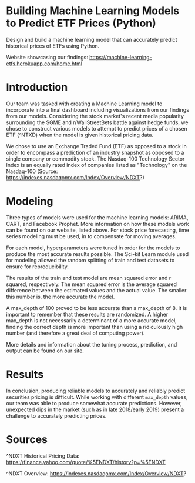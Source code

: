 # Building Machine Learning Models to Predict ETF Prices (Python)
Design and build a machine learning model that can accurately predict historical prices of ETFs using Python.

Website showcasing our findings: https://machine-learning-etfs.herokuapp.com/home.html

# Introduction
Our team was tasked with creating a Machine Learning model to incorporate into a final dashboard including visualizations from our findings from our models.
Considering the stock market's recent media popularity surrounding the $GME and r/WallStreetBets battle against hedge funds, we chose to construct various models to attempt to predict prices of a chosen ETF (^NTXD) when the model is given historical pricing data. 

We chose to use an Exchange Traded Fund (ETF) as opposed to a stock in order to encompass a prediction of an industry snapshot as opposed to a single company or commodity stock. The Nasdaq-100 Technology Sector Index is an equally rated index of companies listed as "Technology" on the Nasdaq-100 (Source: https://indexes.nasdaqomx.com/Index/Overview/NDXT?)


# Modeling
Three types of models were used for the machine learning models: ARIMA, CART, and Facebook Prophet. More information on how these models work can be found on our website, listed above. For stock price forecasting, time series modeling must be used, in to compensate for moving averages.  

For each model, hyperparameters were tuned in order for the models to produce the most accurate results possible. The Sci-kit Learn module used for modeling allowed the random splitting of train and test datasets to ensure for reproducibility. 

The results of the train and test model are mean squared error and r squared, respectively. The mean squared error is the average squared difference between the estimated values and the actual value. The smaller this number is, the more accurate the model.

A max_depth of 100 proved to be less accurate than a max_depth of 8. It is important to remember that these results are randomized. A higher max_depth is not necessarily a determinant of a more accurate model, finding the correct depth is more important than using a ridiculously high number (and therefore a great deal of computing power).

More details and information about the tuning process, prediction, and output can be found on our site.

# Results

In conclusion, producing reliable models to accurately and reliably predict securities pricing is difficult. While working with different <code>max_depth</code> values, our team was able to produce somewhat accurate predictions. However, unexpected dips in the market (such as in late 2018/early 2019) present a challenge to accurately predicting prices. 
  
# Sources
^NDXT Historical Pricing Data:
https://finance.yahoo.com/quote/%5ENDXT/history?p=%5ENDXT

^NDXT Overview:
https://indexes.nasdaqomx.com/Index/Overview/NDXT?


